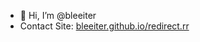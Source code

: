 - 👋 Hi, I’m @bleeiter
- Contact Site: <A HREF="bleeiter.github.io/redirect.rr"> bleeiter.github.io/redirect.rr </A>

<!---
bleeiter/bleeiter is a ✨ special ✨ repository because its `README.md` (this file) appears on your GitHub profile.
You can click the Preview link to take a look at your changes.
--->
